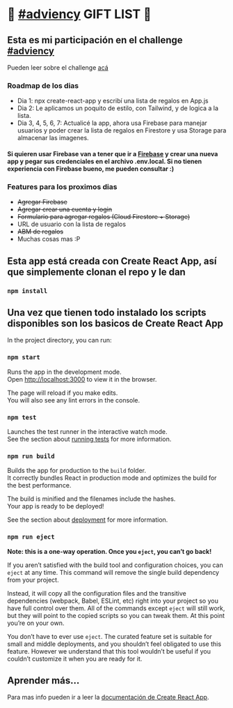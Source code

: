 # 🎁 [#adviency](https://twitter.com/goncy/status/1466050967808401409) GIFT LIST 🎁

## Esta es mi participación en el challenge [#adviency](https://twitter.com/goncy/status/1466050967808401409)

Pueden leer sobre el challenge [acá](https://twitter.com/goncy/status/1466050967808401409)

### Roadmap de los dias

* Dia 1: npx create-react-app y escribí una lista de regalos en App.js
* Dia 2: Le aplicamos un poquito de estilo, con Tailwind, y de logica a la lista.
* Dia 3, 4, 5, 6, 7: Actualicé la app, ahora usa Firebase para manejar usuarios y poder crear la lista de regalos en Firestore y usa Storage para almacenar las imagenes.

#### Si quieren usar Firebase van a tener que ir a [Firebase](https://console.firebase.google.com/) y crear una nueva app y pegar sus credenciales en el archivo .env.local. Si no tienen experiencia con Firebase bueno, me pueden consultar :)

### Features para los proximos dias

* ~~Agregar Firebase~~
* ~~Agregar crear una cuenta y login~~
* ~~Formulario para agregar regalos (Cloud Firestore + Storage)~~
* URL de usuario con la lista de regalos
* ~~ABM de regalos~~
* Muchas cosas mas :P

## Esta app está creada con Create React App, así que simplemente clonan el repo y le dan

### `npm install`

## Una vez que tienen todo instalado los scripts disponibles son los basicos de Create React App

In the project directory, you can run:

### `npm start`

Runs the app in the development mode.\
Open [http://localhost:3000](http://localhost:3000) to view it in the browser.

The page will reload if you make edits.\
You will also see any lint errors in the console.

### `npm test`

Launches the test runner in the interactive watch mode.\
See the section about [running tests](https://facebook.github.io/create-react-app/docs/running-tests) for more information.

### `npm run build`

Builds the app for production to the `build` folder.\
It correctly bundles React in production mode and optimizes the build for the best performance.

The build is minified and the filenames include the hashes.\
Your app is ready to be deployed!

See the section about [deployment](https://facebook.github.io/create-react-app/docs/deployment) for more information.

### `npm run eject`

**Note: this is a one-way operation. Once you `eject`, you can’t go back!**

If you aren’t satisfied with the build tool and configuration choices, you can `eject` at any time. This command will remove the single build dependency from your project.

Instead, it will copy all the configuration files and the transitive dependencies (webpack, Babel, ESLint, etc) right into your project so you have full control over them. All of the commands except `eject` will still work, but they will point to the copied scripts so you can tweak them. At this point you’re on your own.

You don’t have to ever use `eject`. The curated feature set is suitable for small and middle deployments, and you shouldn’t feel obligated to use this feature. However we understand that this tool wouldn’t be useful if you couldn’t customize it when you are ready for it.

## Aprender más...

Para mas info pueden ir a leer la [documentación de Create React App](https://facebook.github.io/create-react-app/docs/getting-started).

